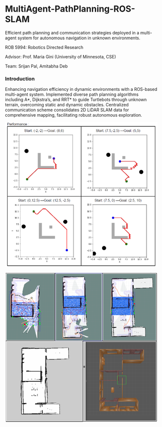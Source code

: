 # MultiAgent-PathPlanning-ROS-SLAM
Efficient path planning and communication strategies deployed in a multi-agent system for autonomous navigation in unknown environments.

ROB 5994: Robotics Directed Research

Advisor: Prof. Maria Gini (University of Minnesota, CSE)

Team: Srijan Pal, Amitabha Deb

### Introduction
Enhancing navigation efficiency in dynamic environments with a ROS-based multi-agent system. Implemented diverse path planning algorithms including A*, Dijkstra’s, and RRT* to guide Turtlebots through unknown terrain, overcoming static and dynamic obstacles. Centralized communication scheme consolidates 2D LiDAR SLAM data for comprehensive mapping, facilitating robust autonomous exploration.

![image1](https://github.com/srijanpal07/MultiAgent-PathPlanning-ROS-SLAM/blob/main/path_planning_using_rrt.png)

![image2](https://github.com/srijanpal07/MultiAgent-PathPlanning-ROS-SLAM/blob/main/Multi-rrt-explore.png)


